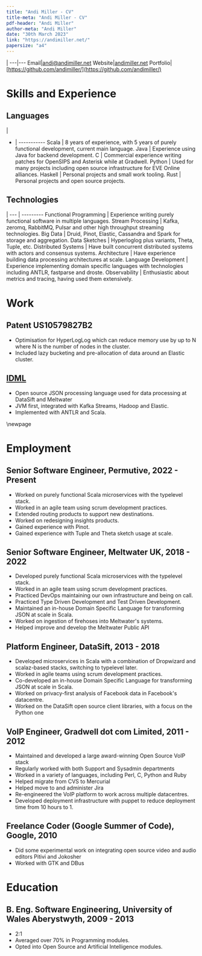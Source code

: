 ```yaml
---
title: "Andi Miller - CV"
title-meta: "Andi Miller - CV"
pdf-header: "Andi Miller"
author-meta: "Andi Miller"
date: "30th March 2023"
link: "https://andimiller.net/"
papersize: "a4"
---
```


|
---|---
Email|[andi@andimiller.net](mailto:andi@andimiller.net)
Website|[andimiller.net](https://andimiller.net)
Portfolio|[https://github.com/andimiller/](https://github.com/andimiller/)

# Skills and Experience

## Languages

|
- | -----------
Scala   | 8 years of experience, with 5 years of purely functional development, current main language.
Java    | Experience using Java for backend development.
C       | Commercial experience writing patches for OpenSIPS and Asterisk while at Gradwell.
Python  | Used for many projects including open source infrastructure for EVE Online alliances.
Haskell | Personal projects and small work tooling.
Rust    | Personal projects and open source projects.

## Technologies

|
--- | ---------
Functional Programming | Experience writing purely functional software in multiple languages.
Stream Processing      | Kafka, zeromq, RabbitMQ, Pulsar and other high throughput streaming technologies.
Big Data               | Druid, Pinot, Elastic, Cassandra and Spark for storage and aggregation.
Data Sketches          | Hyperloglog plus variants, Theta, Tuple, etc.
Distributed Systems    | Have built concurrent distributed systems with actors and consensus systems.
Architecture           | Have experience building data processing architectures at scale.
Language Development   | Experience implementing domain specific languages with technologies including ANTLR, fastparse and droste.
Observability          | Enthusiastic about metrics and tracing, having used them extensively.

# Work
## Patent US10579827B2

- Optimisation for HyperLogLog which can reduce memory use by up to N where N is the number of nodes in the cluster.
- Included lazy bucketing and pre-allocation of data around an Elastic cluster.

## [IDML](https://idml.io/)

- Open source JSON processing language used for data processing at DataSift and Meltwater
- JVM first, integrated with Kafka Streams, Hadoop and Elastic.
- Implemented with ANTLR and Scala.

\newpage

# Employment

## Senior Software Engineer, Permutive, 2022 - Present

- Worked on purely functional Scala microservices with the typelevel stack.
- Worked in an agile team using scrum development practices.
- Extended routing products to support new destinations.
- Worked on redesigning insights products.
- Gained experience with Pinot.
- Gained experience with Tuple and Theta sketch usage at scale.

## Senior Software Engineer, Meltwater UK, 2018 - 2022

- Developed purely functional Scala microservices with the typelevel stack.
- Worked in an agile team using scrum development practices.
- Practiced DevOps maintaining our own infrastructure and being on call.
- Practiced Type Driven Development and Test Driven Development.
- Maintained an in-house Domain Specific Language for transforming JSON at scale in Scala.
- Worked on ingestion of firehoses into Meltwater's systems.
- Helped improve and develop the Meltwater Public API

## Platform Engineer, DataSift, 2013 - 2018

- Developed microservices in Scala with a combination of Dropwizard and scalaz-based stacks, switching to typelevel later.
- Worked in agile teams using scrum development practices.
- Co-developed an in-house Domain Specific Language for transforming JSON at scale in Scala.
- Worked on privacy-first analysis of Facebook data in Facebook's datacentre.
- Worked on the DataSift open source client libraries, with a focus on the Python one

## VoIP Engineer, Gradwell dot com Limited, 2011 - 2012

- Maintained and developed a large award-winning Open Source VoIP stack
- Regularly worked with both Support and Sysadmin departments
- Worked in a variety of languages, including Perl, C, Python and Ruby
- Helped migrate from CVS to Mercurial
- Helped move to and administer Jira
- Re-engineered the VoIP platform to work across multiple datacentres.
- Developed deployment infrastructure with puppet to reduce deployment time from 10 hours to 1.

## Freelance Coder (Google Summer of Code), Google, 2010

- Did some experimental work on integrating open source video and audio editors Pitivi and Jokosher
- Worked with GTK and DBus

# Education

## B. Eng. Software Engineering, University of Wales Aberystwyth, 2009 - 2013

- 2:1
- Averaged over 70% in Programming modules.
- Opted into Open Source and Artificial Intelligence modules.
